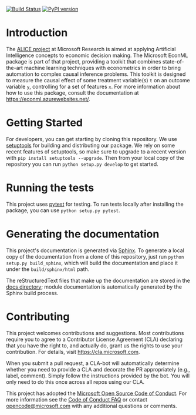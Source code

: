 [![Build Status](https://dev.azure.com/ms/EconML/_apis/build/status/Microsoft.EconML?branchName=master)](https://dev.azure.com/ms/EconML/_build/latest?definitionId=49&branchName=master)
[![PyPI version](https://badge.fury.io/py/econml.svg)](https://pypi.org/project/econml/)

# Introduction 

The [ALICE project](https://www.microsoft.com/en-us/research/project/alice/) at Microsoft Research is 
aimed at applying Artificial Intelligence concepts to economic decision making.  The Microsoft EconML 
package is part of that project, providing a toolkit that combines state-of-the-art machine learning 
techniques with econometrics in order to bring automation to complex causal inference problems.  This 
toolkit is designed to measure the causal effect of some treatment variable(s) `t` on an outcome 
variable `y`, controlling for a set of features `x`.  For more information about how to use this package, 
consult the documentation at https://econml.azurewebsites.net/.

# Getting Started

For developers, you can get starting by cloning this repository.  We use 
[setuptools](https://setuptools.readthedocs.io/en/latest/index.html) for building and distributing our package.
We rely on some recent features of setuptools, so make sure to upgrade to a recent version with
`pip install setuptools --upgrade`.  Then from your local copy of the repository you can run `python setup.py develop` to get started.

# Running the tests

This project uses [pytest](https:docs.pytest.org/) for testing.  To run tests locally after installing the package, 
you can use `python setup.py pytest`.

# Generating the documentation

This project's documentation is generated via [Sphinx](https://www.sphinx-doc.org/en/master/index.html).  To generate a local copy
of the documentation from a clone of this repository, just run `python setup.py build_sphinx`, which will build the documentation and place it
under the `build/sphinx/html` path.

The reStructuredText files that make up the documentation are stored in the [docs directory](docs/); module documentation is automatically generated by the Sphinx build process.

# Contributing

This project welcomes contributions and suggestions.  Most contributions require you to agree to a
Contributor License Agreement (CLA) declaring that you have the right to, and actually do, grant us
the rights to use your contribution. For details, visit https://cla.microsoft.com.

When you submit a pull request, a CLA-bot will automatically determine whether you need to provide
a CLA and decorate the PR appropriately (e.g., label, comment). Simply follow the instructions
provided by the bot. You will only need to do this once across all repos using our CLA.

This project has adopted the [Microsoft Open Source Code of Conduct](https://opensource.microsoft.com/codeofconduct/).
For more information see the [Code of Conduct FAQ](https://opensource.microsoft.com/codeofconduct/faq/) or
contact [opencode@microsoft.com](mailto:opencode@microsoft.com) with any additional questions or comments.
